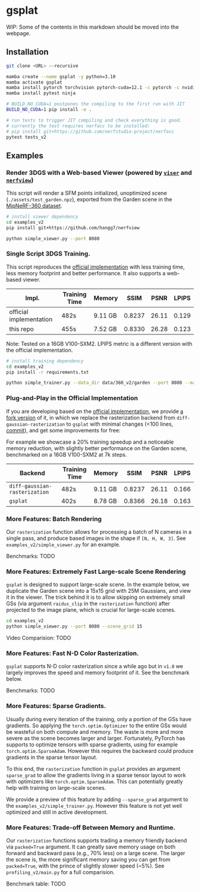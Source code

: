 # gsplat

WIP: Some of the contents in this markdown should be moved into the webpage.

## Installation

```bash
git clone <URL> --recursive

mamba create --name gsplat -y python=3.10
mamba activate gsplat
mamba install pytorch torchvision pytorch-cuda=12.1 -c pytorch -c nvidia
mamba install pytest ninja

# BUILD_NO_CUDA=1 postpones the compiling to the first run with JIT
BUILD_NO_CUDA=1 pip install -e .

# run tests to trigger JIT compiling and check everything is good.
# currently the test requires nerfacc to be installed:
# pip install git+https://github.com/nerfstudio-project/nerfacc
pytest tests_v2
```

## Examples

### Render 3DGS with a Web-based Viewer (powered by [`viser`](https://github.com/nerfstudio-project/viser) and [`nerfview`](https://github.com/hangg7/nerfview))

This script will render a SFM points initialized, unoptimized scene (`./assets/test_garden.npz`), exported from the Garden scene in the [MipNeRF-360 dataset](https://jonbarron.info/mipnerf360/).

```bash
# install viewer dependency
cd examples_v2
pip install git+https://github.com/hangg7/nerfview

python simple_viewer.py --port 8080
```

### Single Script 3DGS Training.

This script reproduces the [official implementation](https://github.com/graphdeco-inria/gaussian-splatting/) with less training time, less memory footprint and better performance. It also supports a web-based viewer.

| Impl.                   | Training Time | Memory  | SSIM   | PSNR  | LPIPS |
| ----------------------- | ------------- | ------- | ------ | ----- | ----- |
| official implementation | 482s          | 9.11 GB | 0.8237 | 26.11 | 0.129 |
| this repo               | 455s          | 7.52 GB | 0.8330 | 26.28 | 0.123 |

Note: Tested on a 16GB V100-SXM2. LPIPS metric is a different version with the official implementation.

```bash
# install training dependency
cd examples_v2
pip install -r requirements.txt

python simple_trainer.py --data_dir data/360_v2/garden --port 8080 --max_steps 7000
```

### Plug-and-Play in the Official Implementation

If you are developing based on the [official implementation](https://github.com/graphdeco-inria/gaussian-splatting), we provide [a fork version](https://github.com/graphdeco-inria/gaussian-splatting) of it, in which we replace the rasterization backend from `diff-gaussian-rasterization` to `gsplat` with
minimal changes (<100 lines, [commit](https://github.com/liruilong940607/gaussian-splatting/commit/6a50be0fbb7cae3f100cb386c7591ac48f2c288d)), and get some improvements for free:

For example we showcase a 20% training speedup and a noticeable memory reduction, with slightly better performance on the Garden scene, benchmarked on a 16GB V100-SXM2 at 7k steps.

| Backend                       | Training Time | Memory  | SSIM   | PSNR  | LPIPS |
| ----------------------------- | ------------- | ------- | ------ | ----- | ----- |
| `diff-gaussian-rasterization` | 482s          | 9.11 GB | 0.8237 | 26.11 | 0.166 |
| `gsplat`                      | 402s          | 8.78 GB | 0.8366 | 26.18 | 0.163 |

### More Features: Batch Rendering

Our `rasterization` function allows for processing a batch of N cameras in a single pass,
and produce based images in the shape if `[N, H, W, 3]`. See `examples_v2/simple_viewer.py` for an example.

Benchmarks: TODO

### More Features: Extremely Fast Large-scale Scene Rendering

`gsplat` is designed to support large-scale scene. In the example below, we duplicate the Garden scene into a 15x15 grid with 25M Gaussians, and view it in the viewer. The trick behind it is to allow skipping on extremely small GSs (via argument `raidus_clip` in the `rasterization` function) after projected to the image plane, which is crucial for large-scale scenes.

```bash
cd examples_v2
python simple_viewer.py --port 8080 --scene_grid 15
```

Video Comparision: TODO

### More Features: Fast N-D Color Rasterization.

`gsplat` supports N-D color rasterization since a while ago but in `v1.0` we largely improves the speed and memory footprint of it. See the benchmark below.

Benchmarks: TODO

### More Features: Sparse Gradients.

Usually during every iteration of the training, only a portion of the GSs have gradients.
So applying the `torch.optim.Optimizer` to the entire GSs would be wasteful on both compute and memory. The waste is more and more severe as the scene becomes larger and larger. Fortunately, PyTorch has supports to optimize tensors with sparse gradients, using for example `torch.optim.SparseAdam`. However this requires the backward could produce gradients in the sparse tensor layout.

To this end, the `rasterization` function in `gsplat` provides an argument `sparse_grad` to allow the gradients living in a sparse tensor layout to work with optimizers like `torch.optim.SparseAdam`. This can potentially greatly help with training on large-scale scenes.

We provide a preview of this feature by adding `--sparse_grad` argument to the `examples_v2/simple_trainer.py`. However this feature is not yet well optimized and still in active development.

### More Features: Trade-off Between Memory and Runtime.

Our `rasterization` functions supports trading a memory friendly backend via `packed=True` argument. It can greatly save memory usage on both forward and backward pass (e.g., 70% less) on a large scene. The larger the scene is, the more significant memory saving you can get from `packed=True`, with the prince of slightly slower speed (~5%). See `profiling_v2/main.py` for a full comparision.

Benchmark table: TODO
